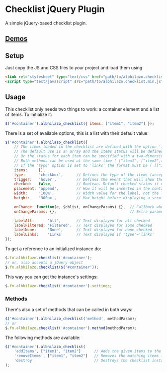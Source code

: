 # Checklist jQuery Plugin

A simple jQuery-based checklist plugin.

## [Demos](http://jsfiddle.net/albhilazo/anby8wnw)

## Setup
Just copy the JS and CSS files to your project and load them using:
```html
<link rel="stylesheet" type="text/css" href="path/to/albhilazo.checklist.css">
<script type="text/javascript" src="path/to/albhilazo.checklist.min.js"></script>
```

## Usage
This checklist only needs two things to work: a container element and a list of items.
To initialize it:
```js
$('#container').albhilazo_checklist({ items: ["item1", "item2"] });
```

There is a set of available options, this is a list with their default value:
```js
$('#container').albhilazo_checklist({
    // The items loaded in the checklist are defined with the option 'items'
    // The default use is an array and the items status will be defined with 'checked' ( ["item1", "item2"] )
    // Or the status for each item can be specified with a two-dimensional array ( [["item1",true], ["item2",false]] )
    // Both methods can be used at the same time ( ["item1", ["item2",true]] )
    // If the 'type' option is set to 'links' the format must be ( [["item1","url1"], ["item2","url2"]] )
    items:     [],
    type:      'checkbox',      // Defines the type of the items (accepted: 'checkbox', 'link')
    trigger:   'hover',         // Defines the event that will show the list (accepted: 'hover', 'click')
    checked:   false,           // Boolean. Default checked status if not specified in items (true = checked)
    placement: 'append',        // How it will be inserted in the container (accepted: 'replace', 'prepend', 'append')
    width:     '100%',          // Width value for the label, not the list
    height:    '300px',         // Max height before displaying a scrollbar

    onChange: function(e, $chlist, onChangeParams) {},  // Callback when an item is checked/unchecked
    onChangeParams: {},                                 // Extra parameters that will be passed to 'onChange'

    labelAll:      'All',       // Text displayed for all checked
    labelFiltered: 'Filtered',  // Text displayed for some checked
    labelNone:     'None',      // Text displayed for none checked
    labelLinks:    'Links'      // Text displayed if 'type'='links'
});
```

To get a reference to an initialized instance do:
```js
$.fn.albhilazo.checklist('#container');
// or, also accepts a jQuery object
$.fn.albhilazo.checklist($('#container'));
```

This way you can get the instance's settings:
```js
$.fn.albhilazo.checklist('#container').settings;
```


### Methods
There's also a set of methods that can be called in both ways:
```js
$('#container').albhilazo_checklist('method', methodParam);
// or
$.fn.albhilazo.checklist('#container').method(methodParam);
```

The following methods are available:
```js
$('#container').albhilazo_checklist(
    'addItems', ["item1", "item2"]      // Adds the given items to the checklist
    'removeItems', ["item1", "item2"]   // Removes the matching items from the checklist
    'destroy'                           // Destroys the checklist instance
);
```
